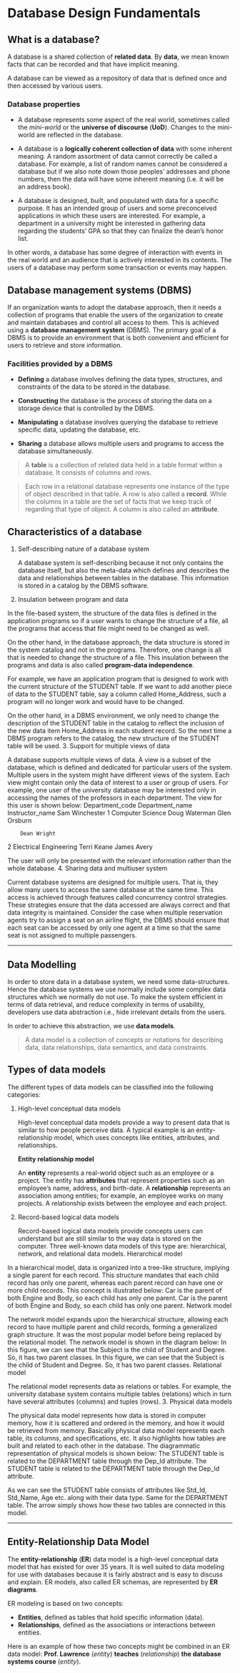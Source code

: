 # Database Design Fundamentals

## What is a database?

A database is a shared collection of **related data**. By **data**, we mean known facts that can be recorded and that have implicit meaning.

A database can be viewed as a repository of data that is defined once and then accessed by various users.

### Database properties

- A database represents some aspect of the real world, sometimes called the *mini-world* or the **universe of discourse** (**UoD**). Changes to the mini-world are reflected in the database.

- A database is a **logically coherent collection of data** with some inherent meaning. A random assortment of data cannot correctly be called a database. For example, a list of random names cannot be considered a database but if we also note down those peoples’ addresses and phone numbers, then the data will have some inherent meaning (i.e. it will be an address book).

- A database is designed, built, and populated with data for a specific purpose. It has an intended group of users and some preconceived applications in which these users are interested. For example, a department in a university might be interested in gathering data regarding the students’ GPA so that they can finalize the dean’s honor list.

In other words, a database has some degree of interaction with events in the real world and an audience that is actively interested in its contents. The users of a database may perform some transaction or events may happen.

## Database management systems (DBMS)

If an organization wants to adopt the database approach, then it needs a collection of programs that enable the users of the organization to create and maintain databases and control all access to them. This is achieved using a **database management system** (DBMS). The primary goal of a DBMS is to provide an environment that is both convenient and efficient for users to retrieve and store information.

### Facilities provided by a DBMS

- **Defining** a database involves defining the data types, structures, and constraints of the data to be stored in the database.

- **Constructing** the database is the process of storing the data on a storage device that is controlled by the DBMS.

- **Manipulating** a database involves querying the database to retrieve specific data, updating the database, etc.

- **Sharing** a database allows multiple users and programs to access the database simultaneously.

> A **table** is a collection of related data held in a table format within a database. It consists of columns and rows.

> Each row in a relational database represents one instance of the type of object described in that table. A row is also called a **record**. While the columns in a table are the set of facts that we keep track of regarding that type of object. A column is also called an **attribute**.

## Characteristics of a database

1. Self-describing nature of a database system

    A database system is self-describing because it not only contains the database itself, but also the meta-data which defines and describes the data and relationships between tables in the database. This information is stored in a catalog by the DBMS software.  

2. Insulation between program and data

In the file-based system, the structure of the data files is defined in the application programs so if a user wants to change the structure of a file, all the programs that access that file might need to be changed as well.

On the other hand, in the database approach, the data structure is stored in the system catalog and not in the programs. Therefore, one change is all that is needed to change the structure of a file. This insulation between the programs and data is also called **program-data independence**.

For example, we have an application program that is designed to work with the current structure of the STUDENT table. If we want to add another piece of data to the STUDENT table, say a column called Home_Address, such a program will no longer work and would have to be changed.

On the other hand, in a DBMS environment, we only need to change the description of the STUDENT table in the catalog to reflect the inclusion of the new data item Home_Address in each student record. So the next time a DBMS program refers to the catalog, the new structure of the STUDENT table will be used.
3. Support for multiple views of data

A database supports multiple views of data. A view is a subset of the database, which is defined and dedicated for particular users of the system. Multiple users in the system might have different views of the system. Each view might contain only the data of interest to a user or group of users. For example, one user of the university database may be interested only in accessing the names of the professors in each department. The view for this user is shown below:
Department_code 	Department_name 	Instructor_name
		Sam Winchester
1 	Computer Science 	Doug Waterman
		Glen Orsburn
		
		Dean Wright
2 	Electrical Engineering 	Terri Keane
		James Avery

The user will only be presented with the relevant information rather than the whole database.
4. Sharing data and multiuser system

Current database systems are designed for multiple users. That is, they allow many users to access the same database at the same time. This access is achieved through features called concurrency control strategies. These strategies ensure that the data accessed are always correct and that data integrity is maintained. Consider the case when multiple reservation agents try to assign a seat on an airline flight, the DBMS should ensure that each seat can be accessed by only one agent at a time so that the same seat is not assigned to multiple passengers.

---

## Data Modelling

In order to store data in a database system, we need some data-structures. Hence the database systems we use normally include some complex data structures which we normally do not use. To make the system efficient in terms of data retrieval, and reduce complexity in terms of usability, developers use data abstraction i.e., hide irrelevant details from the users.

In order to achieve this abstraction, we use **data models**.

> A data model is a collection of concepts or notations for describing data, data relationships, data semantics, and data constraints.

## Types of data models

The different types of data models can be classified into the following categories:

1. High-level conceptual data models

    High-level conceptual data models provide a way to present data that is similar to how people perceive data. A typical example is an entity-relationship model, which uses concepts like entities, attributes, and relationships.

    **Entity relationship model**

    An **entity** represents a real-world object such as an employee or a project. The entity has **attributes** that represent properties such as an employee’s name, address, and birth-date. A **relationship** represents an association among entities; for example, an employee works on many projects. A relationship exists between the employee and each project.

2. Record-based logical data models

    Record-based logical data models provide concepts users can understand but are still similar to the way data is stored on the computer. Three well-known data models of this type are: hierarchical, network, and relational data models.
Hierarchical model

In a hierarchical model, data is organized into a tree-like structure, implying a single parent for each record. This structure mandates that each child record has only one parent, whereas each parent record can have one or more child records. This concept is illustrated below:
Car is the parent of both Engine and Body, so each child has only one parent.
Car is the parent of both Engine and Body, so each child has only one parent.
Network model

The network model expands upon the hierarchical structure, allowing each record to have multiple parent and child records, forming a generalized graph structure. It was the most popular model before being replaced by the relational model. The network model is shown in the diagram below:
In this figure, we can see that the Subject is the child of Student and Degree. So, it has two parent classes.
In this figure, we can see that the Subject is the child of Student and Degree. So, it has two parent classes.
Relational model

The relational model represents data as relations or tables. For example, the university database system contains multiple tables (relations) which in turn have several attributes (columns) and tuples (rows).
3. Physical data models

The physical data model represents how data is stored in computer memory, how it is scattered and ordered in the memory, and how it would be retrieved from memory. Basically physical data model represents each table, its columns, and specifications, etc. It also highlights how tables are built and related to each other in the database. The diagrammatic representation of physical models is shown below:
The STUDENT table is related to the DEPARTMENT table through the Dep_Id attribute.
The STUDENT table is related to the DEPARTMENT table through the Dep_Id attribute.

As we can see the STUDENT table consists of attributes like Std_Id, Std_Name, Age etc. along with their data type. Same for the DEPARTMENT table. The arrow simply shows how these two tables are connected in this model.

---

## Entity-Relationship Data Model

The **entity-relationship** (**ER**) data model is a high-level conceptual data model that has existed for over 35 years. It is well suited to data modeling for use with databases because it is fairly abstract and is easy to discuss and explain. ER models, also called ER schemas, are represented by **ER diagrams**.

ER modeling is based on two concepts:

- **Entities**, defined as tables that hold specific information (data).
- **Relationships**, defined as the associations or interactions between entities.

Here is an example of how these two concepts might be combined in an ER data model: **Prof. Lawrence** (*entity*) **teaches** (*relationship*) **the database systems course** (*entity*).